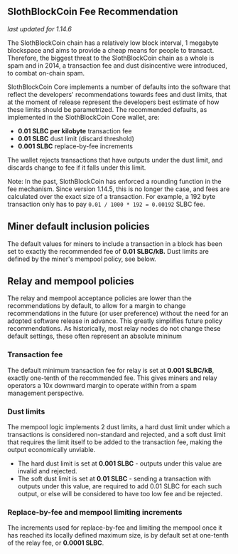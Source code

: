 SlothBlockCoin Fee Recommendation
----------------------------

_last updated for 1.14.6_

The SlothBlockCoin chain has a relatively low block interval, 1 megabyte blockspace
and aims to provide a cheap means for people to transact. Therefore, the biggest
threat to the SlothBlockCoin chain as a whole is spam and in 2014, a transaction fee
and dust disincentive were introduced, to combat on-chain spam.

SlothBlockCoin Core implements a number of defaults into the software that reflect the
developers' recommendations towards fees and dust limits, that at the moment of
release represent the developers best estimate of how these limits should be
parametrized. The recommended defaults, as implemented in the SlothBlockCoin Core
wallet, are:

- **0.01 SLBC per kilobyte** transaction fee
- **0.01 SLBC** dust limit (discard threshold)
- **0.001 SLBC** replace-by-fee increments

The wallet rejects transactions that have outputs under the dust limit, and
discards change to fee if it falls under this limit.

Note: In the past, SlothBlockCoin has enforced a rounding function in the fee
      mechanism. Since version 1.14.5, this is no longer the case, and fees are
      calculated over the exact size of a transaction. For example, a 192 byte
      transaction only has to pay `0.01 / 1000 * 192 = 0.00192` SLBC fee.

## Miner default inclusion policies

The default values for miners to include a transaction in a block has been set
to exactly the recommended fee of **0.01 SLBC/kB.** Dust limits are defined by
the miner's mempool policy, see below.

## Relay and mempool policies

The relay and mempool acceptance policies are lower than the recommendations
by default, to allow for a margin to change recommendations in the future (or
user preference) without the need for an adopted software release in advance.
This greatly simplifies future policy recommendations. As historically, most
relay nodes do not change these default settings, these often represent an
absolute mininum

### Transaction fee

The default minimum transaction fee for relay is set at **0.001 SLBC/kB**,
exactly one-tenth of the recommended fee. This gives miners and relay operators
a 10x downward margin to operate within from a spam management perspective.

### Dust limits

The mempool logic implements 2 dust limits, a hard dust limit under which a
transactions is considered non-standard and rejected, and a soft dust limit
that requires the limit itself to be added to the transaction fee, making the
output economically unviable.

- The hard dust limit is set at **0.001 SLBC** - outputs under this value are
  invalid and rejected.
- The soft dust limit is set at **0.01 SLBC** - sending a transaction with outputs
  under this value, are required to add 0.01 SLBC for each such output, or else
  will be considered to have too low fee and be rejected.

### Replace-by-fee and mempool limiting increments

The increments used for replace-by-fee and limiting the mempool once it has
reached its locally defined maximum size, is by default set at one-tenth of
the relay fee, or **0.0001 SLBC**.
